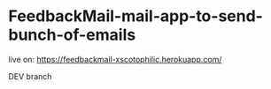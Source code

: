 # FeedbackMail-mail-app-to-send-bunch-of-emails

live on: https://feedbackmail-xscotophilic.herokuapp.com/

DEV branch